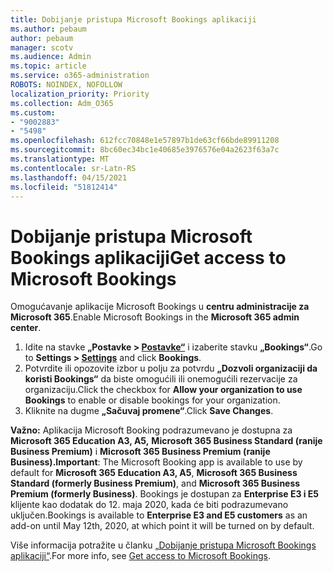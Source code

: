 ```yaml
---
title: Dobijanje pristupa Microsoft Bookings aplikaciji
ms.author: pebaum
author: pebaum
manager: scotv
ms.audience: Admin
ms.topic: article
ms.service: o365-administration
ROBOTS: NOINDEX, NOFOLLOW
localization_priority: Priority
ms.collection: Adm_O365
ms.custom:
- "9002883"
- "5498"
ms.openlocfilehash: 612fcc70848e1e57897b1de63cf66bde89911208
ms.sourcegitcommit: 8bc60ec34bc1e40685e3976576e04a2623f63a7c
ms.translationtype: MT
ms.contentlocale: sr-Latn-RS
ms.lasthandoff: 04/15/2021
ms.locfileid: "51812414"
---
```

# <a name="get-access-to-microsoft-bookings"></a><span data-ttu-id="f8078-102">Dobijanje pristupa Microsoft Bookings aplikaciji</span><span class="sxs-lookup"><span data-stu-id="f8078-102">Get access to Microsoft Bookings</span></span>

<span data-ttu-id="f8078-103">Omogućavanje aplikacije Microsoft Bookings u **centru administracije za Microsoft 365**.</span><span class="sxs-lookup"><span data-stu-id="f8078-103">Enable Microsoft Bookings in the **Microsoft 365 admin center**.</span></span>

1. <span data-ttu-id="f8078-104">Idite na stavke **„Postavke > [Postavke“](https://admin.microsoft.com/Adminportal/Home?source=applauncher#/Settings/Services)** i izaberite stavku **„Bookings“**.</span><span class="sxs-lookup"><span data-stu-id="f8078-104">Go to **Settings > [Settings](https://admin.microsoft.com/Adminportal/Home?source=applauncher#/Settings/Services)** and click **Bookings**.</span></span>
2. <span data-ttu-id="f8078-105">Potvrdite ili opozovite izbor u polju za potvrdu **„Dozvoli organizaciji da koristi Bookings“** da biste omogućili ili onemogućili rezervacije za organizaciju.</span><span class="sxs-lookup"><span data-stu-id="f8078-105">Click the checkbox for **Allow your organization to use Bookings** to enable or disable bookings for your organization.</span></span>
3. <span data-ttu-id="f8078-106">Kliknite na dugme **„Sačuvaj promene“**.</span><span class="sxs-lookup"><span data-stu-id="f8078-106">Click **Save Changes**.</span></span>

<span data-ttu-id="f8078-107">**Važno:** Aplikacija Microsoft Booking podrazumevano je dostupna za **Microsoft 365 Education A3, A5,** **Microsoft 365 Business Standard (ranije Business Premium)** i **Microsoft 365 Business Premium (ranije Business).**</span><span class="sxs-lookup"><span data-stu-id="f8078-107">**Important**: The Microsoft Booking app is available to use by default for **Microsoft 365 Education A3, A5**, **Microsoft 365 Business Standard (formerly Business Premium)**, and **Microsoft 365 Business Premium (formerly Business)**.</span></span> <span data-ttu-id="f8078-108">Bookings je dostupan za **Enterprise E3 i E5** klijente kao dodatak do 12. maja 2020, kada će biti podrazumevano uključen.</span><span class="sxs-lookup"><span data-stu-id="f8078-108">Bookings is available to **Enterprise E3 and E5 customers** as an add-on until May 12th, 2020, at which point it will be turned on by default.</span></span>

<span data-ttu-id="f8078-109">Više informacija potražite u članku [„Dobijanje pristupa Microsoft Bookings aplikaciji“](https://support.microsoft.com/en-us/office/get-access-to-microsoft-bookings-5382dc07-aaa5-45c9-8767-502333b214ce).</span><span class="sxs-lookup"><span data-stu-id="f8078-109">For more info, see [Get access to Microsoft Bookings](https://support.microsoft.com/en-us/office/get-access-to-microsoft-bookings-5382dc07-aaa5-45c9-8767-502333b214ce).</span></span>
